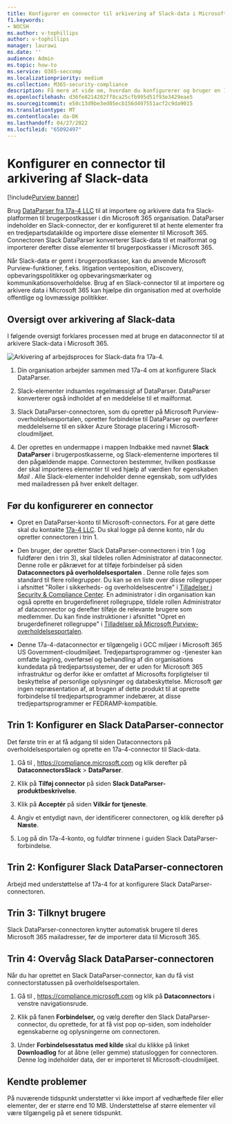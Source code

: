```yaml
---
title: Konfigurer en connector til arkivering af Slack-data i Microsoft 365
f1.keywords:
- NOCSH
ms.author: v-tophillips
author: v-tophillips
manager: laurawi
ms.date: ''
audience: Admin
ms.topic: how-to
ms.service: O365-seccomp
ms.localizationpriority: medium
ms.collection: M365-security-compliance
description: Få mere at vide om, hvordan du konfigurerer og bruger en 17a-4 Slack DataParser-connector til at importere og arkivere Slack-data i Microsoft 365.
ms.openlocfilehash: d36fe8214202ff8ca25cfb995d51f93e3429eae5
ms.sourcegitcommit: e50c13d9be3ed05ecb156d497551acf2c9da9015
ms.translationtype: MT
ms.contentlocale: da-DK
ms.lasthandoff: 04/27/2022
ms.locfileid: "65092497"
---
```

# <a name="set-up-a-connector-to-archive-slack-data"></a>Konfigurer en connector til arkivering af Slack-data

[!include[Purview banner](../includes/purview-rebrand-banner.md)]

Brug [DataParser fra 17a-4 LLC](https://www.17a-4.com/slack-dataparser/) til at importere og arkivere data fra Slack-platformen til brugerpostkasser i din Microsoft 365 organisation. DataParser indeholder en Slack-connector, der er konfigureret til at hente elementer fra en tredjepartsdatakilde og importere disse elementer til Microsoft 365. Connectoren Slack DataParser konverterer Slack-data til et mailformat og importerer derefter disse elementer til brugerpostkasser i Microsoft 365.

Når Slack-data er gemt i brugerpostkasser, kan du anvende Microsoft Purview-funktioner, f.eks. litigation venteposition, eDiscovery, opbevaringspolitikker og opbevaringsmærkater og kommunikationsoverholdelse. Brug af en Slack-connector til at importere og arkivere data i Microsoft 365 kan hjælpe din organisation med at overholde offentlige og lovmæssige politikker.

## <a name="overview-of-archiving-slack-data"></a>Oversigt over arkivering af Slack-data

I følgende oversigt forklares processen med at bruge en dataconnector til at arkivere Slack-data i Microsoft 365.

![Arkivering af arbejdsproces for Slack-data fra 17a-4.](../media/SlackDataParserConnectorWorkflow.png)

1. Din organisation arbejder sammen med 17a-4 om at konfigurere Slack DataParser.

2. Slack-elementer indsamles regelmæssigt af DataParser. DataParser konverterer også indholdet af en meddelelse til et mailformat.

3. Slack DataParser-connectoren, som du opretter på Microsoft Purview-overholdelsesportalen, opretter forbindelse til DataParser og overfører meddelelserne til en sikker Azure Storage placering i Microsoft-cloudmiljøet.

4. Der oprettes en undermappe i mappen Indbakke med navnet **Slack DataParser** i brugerpostkasserne, og Slack-elementerne importeres til den pågældende mappe. Connectoren bestemmer, hvilken postkasse der skal importeres elementer til ved hjælp af værdien for egenskaben *Mail* . Alle Slack-elementer indeholder denne egenskab, som udfyldes med mailadressen på hver enkelt deltager.

## <a name="before-you-set-up-a-connector"></a>Før du konfigurerer en connector

- Opret en DataParser-konto til Microsoft-connectors. For at gøre dette skal du kontakte [17a-4 LLC](https://www.17a-4.com/contact/). Du skal logge på denne konto, når du opretter connectoren i trin 1.

- Den bruger, der opretter Slack DataParser-connectoren i trin 1 (og fuldfører den i trin 3), skal tildeles rollen Administrator af dataconnector. Denne rolle er påkrævet for at tilføje forbindelser på siden **Dataconnectors på overholdelsesportalen** . Denne rolle føjes som standard til flere rollegrupper. Du kan se en liste over disse rollegrupper i afsnittet "Roller i sikkerheds- og overholdelsescentre" i [Tilladelser i Security & Compliance Center](../security/office-365-security/permissions-in-the-security-and-compliance-center.md#roles-in-the-security--compliance-center). En administrator i din organisation kan også oprette en brugerdefineret rollegruppe, tildele rollen Administrator af dataconnector og derefter tilføje de relevante brugere som medlemmer. Du kan finde instruktioner i afsnittet "Opret en brugerdefineret rollegruppe" i [Tilladelser på Microsoft Purview-overholdelsesportalen](microsoft-365-compliance-center-permissions.md#create-a-custom-role-group).

- Denne 17a-4-dataconnector er tilgængelig i GCC miljøer i Microsoft 365 US Government-cloudmiljøet. Tredjepartsprogrammer og -tjenester kan omfatte lagring, overførsel og behandling af din organisations kundedata på tredjepartssystemer, der er uden for Microsoft 365 infrastruktur og derfor ikke er omfattet af Microsofts forpligtelser til beskyttelse af personlige oplysninger og databeskyttelse. Microsoft gør ingen repræsentation af, at brugen af dette produkt til at oprette forbindelse til tredjepartsprogrammer indebærer, at disse tredjepartsprogrammer er FEDRAMP-kompatible.

## <a name="step-1-set-up-a-slack-dataparser-connector"></a>Trin 1: Konfigurer en Slack DataParser-connector

Det første trin er at få adgang til siden Dataconnectors på overholdelsesportalen og oprette en 17a-4-connector til Slack-data.

1. Gå til , <https://compliance.microsoft.com> og klik derefter på **DataconnectorsSlack** >  **DataParser**.

2. Klik på **Tilføj connector** på siden **Slack DataParser-produktbeskrivelse**.

3. Klik på **Acceptér** på siden **Vilkår for tjeneste**.

4. Angiv et entydigt navn, der identificerer connectoren, og klik derefter på **Næste**.

5. Log på din 17a-4-konto, og fuldfør trinnene i guiden Slack DataParser-forbindelse.

## <a name="step-2-configure-the-slack-dataparser-connector"></a>Trin 2: Konfigurer Slack DataParser-connectoren

Arbejd med understøttelse af 17a-4 for at konfigurere Slack DataParser-connectoren.

## <a name="step-3-map-users"></a>Trin 3: Tilknyt brugere

Slack DataParser-connectoren knytter automatisk brugere til deres Microsoft 365 mailadresser, før de importerer data til Microsoft 365.

## <a name="step-4-monitor-the-slack-dataparser-connector"></a>Trin 4: Overvåg Slack DataParser-connectoren

Når du har oprettet en Slack DataParser-connector, kan du få vist connectorstatussen på overholdelsesportalen.

1. Gå til , <https://compliance.microsoft.com> og klik på **Dataconnectors** i venstre navigationsrude.

2. Klik på fanen **Forbindelser,** og vælg derefter den Slack DataParser-connector, du oprettede, for at få vist pop op-siden, som indeholder egenskaberne og oplysningerne om connectoren.

3. Under **Forbindelsesstatus med kilde** skal du klikke på linket **Downloadlog** for at åbne (eller gemme) statusloggen for connectoren. Denne log indeholder data, der er importeret til Microsoft-cloudmiljøet.

## <a name="known-issues"></a>Kendte problemer

På nuværende tidspunkt understøtter vi ikke import af vedhæftede filer eller elementer, der er større end 10 MB. Understøttelse af større elementer vil være tilgængelig på et senere tidspunkt.
